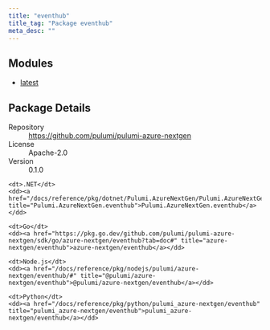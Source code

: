 ```yaml
---
title: "eventhub"
title_tag: "Package eventhub"
meta_desc: ""
---
```


<!-- WARNING: this file was generated by Pulumi Docs Generator. -->
<!-- Do not edit by hand unless you're certain you know what you are doing! -->



<h2 id="modules">Modules</h2>
<ul class="api">
    <li><a href="latest/" title="latest"><span class="symbol module"></span>latest</a></li>
</ul>

<h2 id="package-details">Package Details</h2>
<dl class="package-details">
	<dt>Repository</dt>
	<dd><a href="https://github.com/pulumi/pulumi-azure-nextgen">https://github.com/pulumi/pulumi-azure-nextgen</a></dd>
	<dt>License</dt>
	<dd>Apache-2.0</dd>
	<dt>Version</dt>
	<dd>0.1.0</dd>
</dl>



<dl class="tabular">

    <dt>.NET</dt>
    <dd><a href="/docs/reference/pkg/dotnet/Pulumi.AzureNextGen/Pulumi.AzureNextGen.eventhub.html" title="Pulumi.AzureNextGen.eventhub">Pulumi.AzureNextGen.eventhub</a></dd>

    <dt>Go</dt>
    <dd><a href="https://pkg.go.dev/github.com/pulumi/pulumi-azure-nextgen/sdk/go/azure-nextgen/eventhub?tab=doc#" title="azure-nextgen/eventhub">azure-nextgen/eventhub</a></dd>

    <dt>Node.js</dt>
    <dd><a href="/docs/reference/pkg/nodejs/pulumi/azure-nextgen/eventhub/#" title="@pulumi/azure-nextgen/eventhub">@pulumi/azure-nextgen/eventhub</a></dd>

    <dt>Python</dt>
    <dd><a href="/docs/reference/pkg/python/pulumi_azure-nextgen/eventhub" title="pulumi_azure-nextgen/eventhub">pulumi_azure-nextgen/eventhub</a></dd>

</dl>

